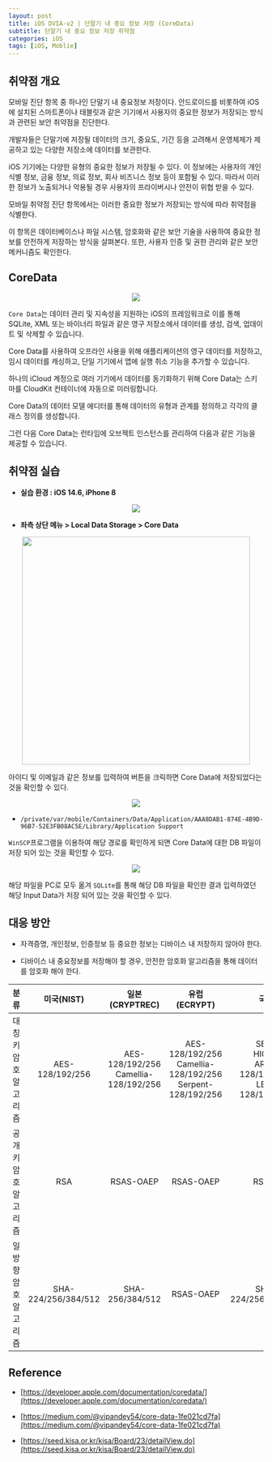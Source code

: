 ```yaml
---
layout: post
title: iOS DVIA-v2 | 단말기 내 중요 정보 저장 (CoreData)
subtitle: 단말기 내 중요 정보 저장 취약점
categories: iOS
tags: [iOS, Moblie]
---
```


## 취약점 개요

모바일 진단 항목 중 하나인 단말기 내 중요정보 저장이다. 안드로이드를 비롯하여 iOS에 설치된 스마트폰이나 태블릿과 같은 기기에서 사용자의 중요한 정보가 저장되는 방식과 관련된 보안 취약점을 진단한다.

개발자들은 단말기에 저장될 데이터의 크기, 중요도, 기간 등을 고려해서 운영체제가 제공하고 있는 다양한 저장소에 데이터를 보관한다.

iOS 기기에는 다양한 유형의 중요한 정보가 저장될 수 있다. 이 정보에는 사용자의 개인 식별 정보, 금융 정보, 의료 정보, 회사 비즈니스 정보 등이 포함될 수 있다. 따라서 이러한 정보가 노출되거나 악용될 경우 사용자의 프라이버시나 안전이 위협 받을 수 있다.

모바일 취약점 진단 항목에서는 이러한 중요한 정보가 저장되는 방식에 따라 취약점을 식별한다. 

이 항목은 데이터베이스나 파일 시스템, 암호화와 같은 보안 기술을 사용하여 중요한 정보를 안전하게 저장하는 방식을 살펴본다. 또한, 사용자 인증 및 권한 관리와 같은 보안 메커니즘도 확인한다.

## CoreData

<p align="center">
<img src ="https://github.com/peoplstar/peoplstar.github.io/assets/78135526/621832a8-4539-4675-909b-be4c2c86ab70">
</p>

`Core Data`는 데이터 관리 및 지속성을 지원하는 iOS의 프레임워크로 이를 통해 SQLite, XML 또는 바이너리 파일과 같은 영구 저장소에서 데이터를 생성, 검색, 업데이트 및 삭제할 수 있습니다.

Core Data를 사용하여 오프라인 사용을 위해 애플리케이션의 영구 데이터를 저장하고, 임시 데이터를 캐싱하고, 단일 기기에서 앱에 실행 취소 기능을 추가할 수 있습니다. 

하나의 iCloud 계정으로 여러 기기에서 데이터를 동기화하기 위해 Core Data는 스키마를 CloudKit 컨테이너에 자동으로 미러링합니다.

Core Data의 데이터 모델 에디터를 통해 데이터의 유형과 관계를 정의하고 각각의 클래스 정의를 생성합니다.

그런 다음 Core Data는 런타임에 오브젝트 인스턴스를 관리하여 다음과 같은 기능을 제공할 수 있습니다.

## 취약점 실습

* **실습 환경 : iOS 14.6, iPhone 8**

<p align="center">
<img src ="https://github.com/peoplstar/peoplstar.github.io/assets/78135526/210b2789-38c1-43b7-bbd8-6c9fb23d3396">
</p>

* **좌측 상단 메뉴 > Local Data Storage > Core Data**

<p align="center">
<img src ="https://github.com/peoplstar/peoplstar.github.io/assets/78135526/4e2c819a-73fd-459a-a96c-98bfcd0f7dfa" width = 450>
</p>

아이디 및 이메일과 같은 정보를 입력하여 버튼을 크릭하면 Core Data에 저장되었다는 것을 확인할 수 있다.

<p align="center">
<img src ="https://github.com/peoplstar/peoplstar.github.io/assets/78135526/884f6fa2-ca56-40db-b730-1f9d081f2916">
</p>

* `/private/var/mobile/Containers/Data/Application/AAA8DAB1-874E-4B9D-96B7-52E3FB08AC5E/Library/Application Support`

`WinSCP`프로그램을 이용하여 해당 경로를 확인하게 되면 Core Data에 대한 DB 파일이 저장 되어 있는 것을 확인할 수 있다.

<p align="center">
<img src ="https://github.com/peoplstar/peoplstar.github.io/assets/78135526/89862188-de5b-4a7f-a5fe-23d1ce05a110">
</p>

해당 파일을 PC로 모두 옮겨 `SQLite`를 통해 해당 DB 파일을 확인한 결과 입력하였던 해당 Input Data가 저장 되어 있는 것을 확인할 수 있다.

## 대응 방안

* 자격증명, 개인정보, 인증정보 등 중요한 정보는 디바이스 내 저장하지 않아야 한다.

* 디바이스 내 중요정보를 저장해야 할 경우, 안전한 암호화 알고리즘을 통해 데이터를 암호화 해야 한다.

|  **분류**     |   **미국(NIST)**   |     **일본(CRYPTREC)**   | **유럽(ECRYPT)** |      **국내**    | 
|:--------:|:--------------:|:-------------------:|:-------------------:|:-----------------:|
| 대칭키 암호 알고리즘 |  AES-128/192/256     |   AES-128/192/256<br>Camellia-128/192/256    | AES-128/192/256<br>Camellia-128/192/256<br>Serpent-128/192/256 | SEED<br>HIGHT<br>ARIA-128/192/256<br>LEA-128/192/256 |
| 공개키 암호 알고리즘 |           RSA        |   RSAS-OAEP   |  RSAS-OAEP  | RSAES |
| 일방향 암호 알고리즘 |  SHA-224/256/384/512 |   SHA-256/384/512  | RSAS-OAEP | SHA-224/256/384/512 |

## Reference

* [https://developer.apple.com/documentation/coredata/](https://developer.apple.com/documentation/coredata/)

* [https://medium.com/@vipandey54/core-data-1fe021cd7fa](https://medium.com/@vipandey54/core-data-1fe021cd7fa)

* [https://seed.kisa.or.kr/kisa/Board/23/detailView.do](https://seed.kisa.or.kr/kisa/Board/23/detailView.do)